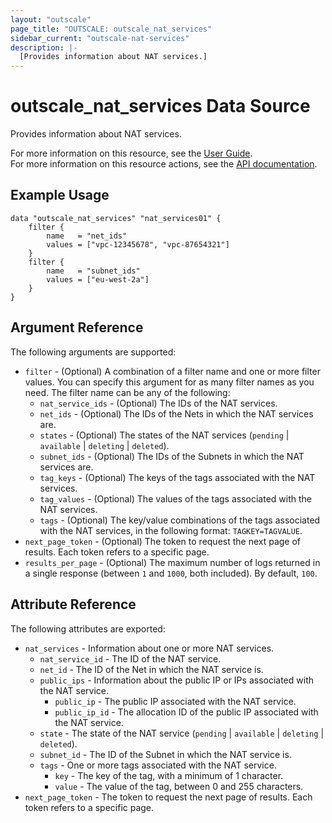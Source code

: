 ```yaml
---
layout: "outscale"
page_title: "OUTSCALE: outscale_nat_services"
sidebar_current: "outscale-nat-services"
description: |-
  [Provides information about NAT services.]
---
```


# outscale_nat_services Data Source

Provides information about NAT services.

For more information on this resource, see the [User Guide](https://docs.outscale.com/en/userguide/About-NAT-Services.html).  
For more information on this resource actions, see the [API documentation](https://docs.outscale.com/api#3ds-outscale-api-natservice).

## Example Usage

```hcl
data "outscale_nat_services" "nat_services01" {
    filter {
        name   = "net_ids"
        values = ["vpc-12345678", "vpc-87654321"]
    }
    filter {
        name   = "subnet_ids"
        values = ["eu-west-2a"]
    }
}
```

## Argument Reference

The following arguments are supported:

* `filter` - (Optional) A combination of a filter name and one or more filter values. You can specify this argument for as many filter names as you need. The filter name can be any of the following:
    * `nat_service_ids` - (Optional) The IDs of the NAT services.
    * `net_ids` - (Optional) The IDs of the Nets in which the NAT services are.
    * `states` - (Optional) The states of the NAT services (`pending` \| `available` \| `deleting` \| `deleted`).
    * `subnet_ids` - (Optional) The IDs of the Subnets in which the NAT services are.
    * `tag_keys` - (Optional) The keys of the tags associated with the NAT services.
    * `tag_values` - (Optional) The values of the tags associated with the NAT services.
    * `tags` - (Optional) The key/value combinations of the tags associated with the NAT services, in the following format: `TAGKEY=TAGVALUE`.
* `next_page_token` - (Optional) The token to request the next page of results. Each token refers to a specific page.
* `results_per_page` - (Optional) The maximum number of logs returned in a single response (between `1` and `1000`, both included). By default, `100`.

## Attribute Reference

The following attributes are exported:

* `nat_services` - Information about one or more NAT services.
    * `nat_service_id` - The ID of the NAT service.
    * `net_id` - The ID of the Net in which the NAT service is.
    * `public_ips` - Information about the public IP or IPs associated with the NAT service.
        * `public_ip` - The public IP associated with the NAT service.
        * `public_ip_id` - The allocation ID of the public IP associated with the NAT service.
    * `state` - The state of the NAT service (`pending` \| `available` \| `deleting` \| `deleted`).
    * `subnet_id` - The ID of the Subnet in which the NAT service is.
    * `tags` - One or more tags associated with the NAT service.
        * `key` - The key of the tag, with a minimum of 1 character.
        * `value` - The value of the tag, between 0 and 255 characters.
* `next_page_token` - The token to request the next page of results. Each token refers to a specific page.
